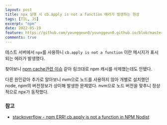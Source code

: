 ```yaml
---
layout: post
title: npx 실행 시 cb.apply is not a function 에러가 발생하는 현상
tags: [TIL, JS]
excerpt: "npm"
date: 2022-05-19
feature: https://github.com/younggeun0/younggeun0.github.io/blob/master/_posts/img/til/til.png?raw=true
comments: true
---
```


테스트 서버에서 `npx`를 사용하니 `cb.apply is not a function` 이란 메시지가 표시되는 에러가 발생했다.

찾아보니 [npm cache관련 이슈](<(https://github.com/nodejs/help/issues/2874#issuecomment-663661148)>) 같아 링크대로 npm 캐시를 삭제했는데도 안됐다.

다른 원인같아 추가로 알아보니 nvm으로 노드를 사용하지 않아 개별로 설치했던 node, npm의 버전정보가 상이해 발생한 문제였다. nvm으로 노드 버전을 맞추니 정상적으로 npx가 동작했다.

### 참고

-   [stackoverflow - npm ERR! cb.apply is not a function in NPM Nodist](https://stackoverflow.com/questions/64540379/npm-err-cb-apply-is-not-a-function-in-npm-nodist/64540454#64540454)
